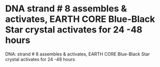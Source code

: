 # DNA strand # 8 assembles & activates, EARTH CORE Blue-Black Star crystal activates for 24 -48 hours

DNA: strand # 8 assembles & activates, EARTH CORE Blue-Black Star crystal activates for 24 -48 hours
